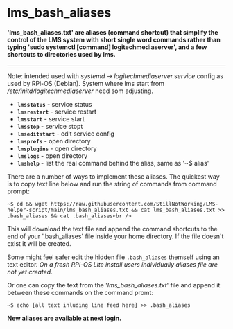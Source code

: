 # lms_bash_aliases

#### 'lms_bash_aliases.txt' are aliases (command shortcut) that simplify the control of the LMS system with short single word commands rather than typing 'sudo systemctl [command] logitechmediaserver', and a few shortcuts to directories used by lms.<br />
---------------------------------------------------------------
Note: intended used with *systemd -> logitechmediaserver.service* config as used by RPi-OS (Debian). System where lms start from */etc/initd/logitechmediaserver* need som adjusting.

 - **`lmsstatus`** - service status
 - **`lmsrestart`** - service restart
 - **`lmsstart`** - service start
 - **`lmsstop`** - service stopt
 - **`lmseditstart`** - edit service config
 - **`lmsprefs`** - open directory
 - **`lmsplugins`** - open directory
 - **`lmslogs`** - open directory
 - **`lmshelp`** - list the real command behind the alias, same as '~$ alias'


There are a number of ways to implement these aliases. The quickest way is to copy text line below and run the string of commands from command prompt:
```
~$ cd && wget https://raw.githubusercontent.com/StillNotWorking/LMS-helper-script/main/lms_bash_aliases.txt && cat lms_bash_aliases.txt >> .bash_aliases && cat .bash_aliases<br />
```
This will download the text file and append the command shortcuts to the end of your '.bash_aliases' file inside your home directory. If the file doesn't exist it will be created.



Some might feel safer edit the hidden file `.bash_aliases` themself using an text editor. *On a fresh RPi-OS Lite install users individually aliases file are not yet created*.


Or one can copy the text from the '*lms_bash_aliases.txt*' file and append it between these commands on the command promt:
```
~$ echo [all text inluding line feed here] >> .bash_aliases
```
**New aliases are available at next login.**